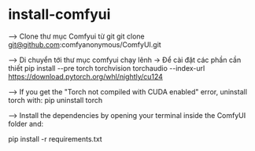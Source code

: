 # install-comfyui

--> Clone thư mục Comfyui từ git
git clone git@github.com:comfyanonymous/ComfyUI.git

--> Di chuyển tới thư mục comfyui chạy lênh -> Để cài đặt các phần cần thiết
pip install --pre torch torchvision torchaudio --index-url https://download.pytorch.org/whl/nightly/cu124

--> If you get the "Torch not compiled with CUDA enabled" error, uninstall torch with:
pip uninstall torch

--> Install the dependencies by opening your terminal inside the ComfyUI folder and:

pip install -r requirements.txt